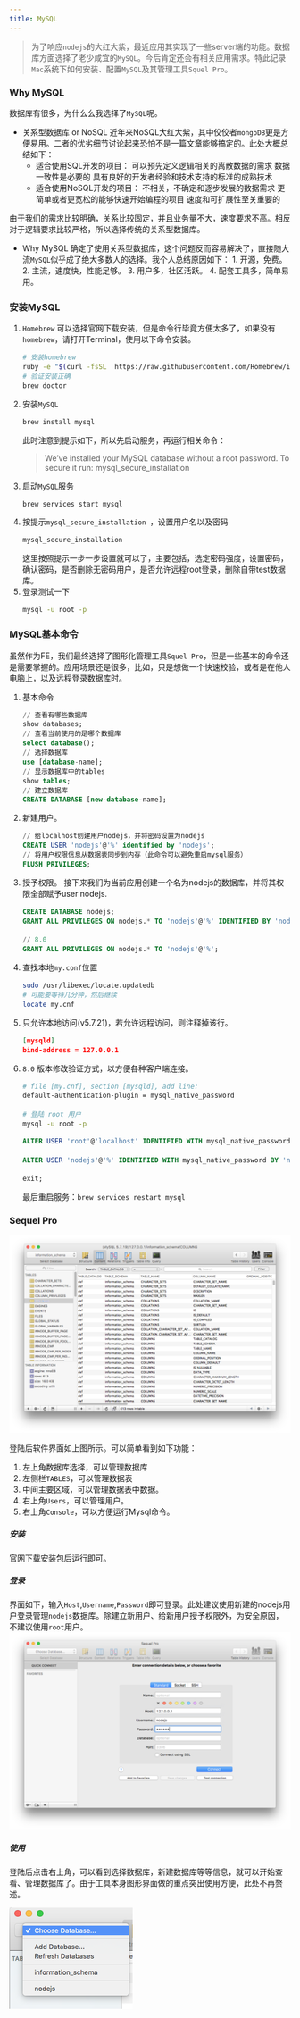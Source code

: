 ```yaml
---
title: MySQL
---
```

> 为了响应`nodejs`的大红大紫，最近应用其实现了一些server端的功能。数据库方面选择了老少咸宜的`MySQL`。今后肯定还会有相关应用需求。特此记录`Mac`系统下如何安装、配置`MySQL`及其管理工具`Squel Pro`。


### Why MySQL
数据库有很多，为什么么我选择了`MySQL`呢。
- 关系型数据库 or NoSQL
   近年来NoSQL大红大紫，其中佼佼者`mongoDB`更是方便易用。二者的优劣细节讨论起来恐怕不是一篇文章能够搞定的。此处大概总结如下：
   - 适合使用SQL开发的项目：
      可以预先定义逻辑相关的离散数据的需求
      数据一致性是必要的
      具有良好的开发者经验和技术支持的标准的成熟技术
   - 适合使用NoSQL开发的项目：
      不相关，不确定和逐步发展的数据需求
      更简单或者更宽松的能够快速开始编程的项目
      速度和可扩展性至关重要的

由于我们的需求比较明确，关系比较固定，并且业务量不大，速度要求不高。相反对于逻辑要求比较严格，所以选择传统的关系型数据库。

- Why MySQL
  确定了使用关系型数据库，这个问题反而容易解决了，直接随大流`MySQL`似乎成了绝大多数人的选择。我个人总结原因如下：
      1. 开源，免费。
      2. 主流，速度快，性能足够。
      3. 用户多，社区活跃。
      4. 配套工具多，简单易用。

### 安装MySQL
1. `Homebrew`
  可以选择官网下载安装，但是命令行毕竟方便太多了，如果没有`homebrew`，请打开Terminal，使用以下命令安装。
   ```bash
   # 安装homebrew
   ruby -e "$(curl -fsSL  https://raw.githubusercontent.com/Homebrew/install/master/install)"
   # 验证安装正确
   brew doctor
   ```
2. 安装`MySQL`
   ```bash
   brew install mysql
   ```
   此时注意到提示如下，所以先启动服务，再运行相关命令：
   > We’ve installed your MySQL database without a root password. To secure it run: 
   > mysql_secure_installation
3. 启动`MySQL`服务
   ```bash
   brew services start mysql
   ```
4. 按提示`mysql_secure_installation `，设置用户名以及密码
   ```bash
   mysql_secure_installation
   ```
   这里按照提示一步一步设置就可以了，主要包括，选定密码强度，设置密码，确认密码，是否删除无密码用户，是否允许远程root登录，删除自带test数据库。
5. 登录测试一下
   ```bash
   mysql -u root -p
   ```

### MySQL基本命令
虽然作为FE，我们最终选择了图形化管理工具`Squel Pro`，但是一些基本的命令还是需要掌握的。应用场景还是很多，比如，只是想做一个快速校验，或者是在他人电脑上，以及远程登录数据库时。

1. 基本命令
   ```sql
   // 查看有哪些数据库
   show databases;
   // 查看当前使用的是哪个数据库
   select database();
   // 选择数据库
   use [database-name];
   // 显示数据库中的tables
   show tables;
   // 建立数据库
   CREATE DATABASE [new-database-name]; 
   ```

2. 新建用户。
   ```sql
   // 给localhost创建用户nodejs，并将密码设置为nodejs
   CREATE USER 'nodejs'@'%' identified by 'nodejs';
   // 将用户权限信息从数据表同步到内存（此命令可以避免重启mysql服务）
   FLUSH PRIVILEGES;
   ```

3. 授予权限。
   接下来我们为当前应用创建一个名为nodejs的数据库，并将其权限全部赋予user nodejs.
   ```sql
   CREATE DATABASE nodejs; 
   GRANT ALL PRIVILEGES ON nodejs.* TO 'nodejs'@'%' IDENTIFIED BY 'nodejs';

   // 8.0
   GRANT ALL PRIVILEGES ON nodejs.* TO 'nodejs'@'%';
   ```

4. 查找本地`my.conf`位置
   ``` bash
   sudo /usr/libexec/locate.updatedb
   # 可能要等待几分钟，然后继续
   locate my.cnf
   ```
5. 只允许本地访问(v5.7.21)，若允许远程访问，则注释掉该行。
   ``` json
   [mysqld]
   bind-address = 127.0.0.1
   ```
6. `8.0` 版本修改验证方式，以方便各种客户端连接。
   ``` bash
   # file [my.cnf], section [mysqld], add line:
   default-authentication-plugin = mysql_native_password

   # 登陆 root 用户
   mysql -u root -p
   ```

   ``` sql
   ALTER USER 'root'@'localhost' IDENTIFIED WITH mysql_native_password BY '[password]';

   ALTER USER 'nodejs'@'%' IDENTIFIED WITH mysql_native_password BY 'nodejs';

   exit;
   ```

   最后重启服务：`brew services restart mysql`


### Sequel Pro


![Sequel Pro.png](/img/docs/mac-mysql/sequel-pro.png)

登陆后软件界面如上图所示。可以简单看到如下功能：
1. 左上角数据库选择，可以管理数据库
2. 左侧栏`TABLES`，可以管理数据表
3. 中间主要区域，可以管理数据表中数据。
4. 右上角`Users`，可以管理用户。
5. 右上角`Console`，可以方便运行Mysql命令。

##### 安装
[官网](http://www.sequelpro.com/)下载安装包后运行即可。
##### 登录
界面如下，输入`Host`,`Username`,`Password`即可登录。此处建议使用新建的nodejs用户登录管理`nodejs`数据库。除建立新用户、给新用户授予权限外，为安全原因，不建议使用`root`用户。
![login.png](/img/docs/mac-mysql/login.png)

##### 使用
登陆后点击右上角，可以看到选择数据库，新建数据库等等信息，就可以开始查看、管理数据库了。由于工具本身图形界面做的重点突出使用方便，此处不再赘述。

![choose database.png](/img/docs/mac-mysql/choose-database.png)